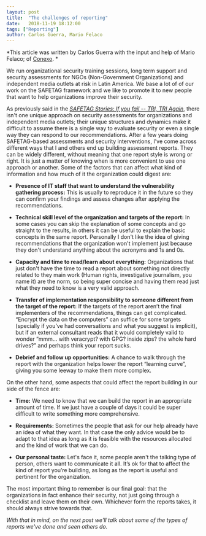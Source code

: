 ```yaml
---
layout: post
title:  "The challenges of reporting"
date:   2018-11-19 18:12:00
tags: ["Reporting"]
author: Carlos Guerra, Mario Felaco
---
```


*This article was written by Carlos Guerra with the input and help of
Mario Felaco; of [Conexo](https://conexo.org/). *

We run organizational security training sessions, long term support and
security assessments for NGOs (Non-Government Organizations) and
independent media outlets at risk in Latin America. We base a lot of of
our work on the SAFETAG framework and we like to promote it to new
people that want to help organizations improve their security.

As previously said in the [*SAFETAG Stories: If you fail -- TRI, TRI
Again*](https://safetag.org/posts/2018-08-16-SAFETAGStories-dropbox/),
there isn't one unique approach on security assessments for
organizations and independent media outlets; their unique structures and
dynamics make it difficult to assume there is a single way to evaluate
security or even a single way they can respond to our recommendations.
After a few years doing SAFETAG-based assessments and security
interventions, I've come across different ways that I and others end up
building assessment reports. They can be widely different, without
meaning that one report style is wrong or right. It is just a matter of
knowing when is more convenient to use one approach or another. Some of
the factors that can affect what kind of information and how much of it
the organization could digest are:


<!--more-->

-   **Presence of IT staff that want to understand the vulnerability gathering process:** This is usually to reproduce it in the future so they can confirm your findings and assess changes after applying the recommendations.

-   **Technical skill level of the organization and targets of the report:** In some cases you can skip the explanation of some concepts and go straight to the results, in others it can be  useful to explain the basic concepts in the same report.  Personally I don't like the idea of giving recommendations that the organization won't implement just because they don't understand anything about the acronyms and 1s and 0s.

-   **Capacity and time to read/learn about everything:** Organizations that just don't have the time to read a report about something not directly related to they main work (Human rights, investigative journalism, you name it) are the norm, so being super concise and having them read just what they need to know is a very valid approach.

-   **Transfer of implementation responsibility to someone different from the target of the report:** If the targets of the report aren’t the final implementers of the recommendations, things can get complicated. “Encrypt the data on the computers” can suffice for some targets (specially if you’ve had conversations and what you suggest is implicit), but if an external consultant reads that it would completely valid to wonder “mmm... with veracrypt? with GPG? inside zips? the whole hard drives?” and perhaps think your report sucks.

-   **Debrief and follow up opportunities:** A chance to walk through the report with the organization helps lower the report “learning curve”, giving you some leeway to make them more complex.

On the other hand, some aspects that could affect the report building in
our side of the fence are:

-   **Time:** We need to know that we can build the report in an appropriate amount of time. If we just have a couple of days it could be super difficult to write something more comprehensive.

-   **Requirements:** Sometimes the people that ask for our help already have an idea of what they want. In that case the only advice would be to adapt to that idea as long as it is feasible with the resources allocated and the kind of work that we can do.

-   **Our personal taste:** Let's face it, some people aren't the talking type of person, others want to communicate it all. It’s ok for that to affect the kind of report you’re building, as long as the report is useful and pertinent for the organization.

The most important thing to remember is our final goal: that the organizations in fact enhance their security, not just going through a checklist and leave them on their own. Whichever form the reports takes, it should always strive towards that.

*With that in mind, on the next post we'll talk about some of the types of reports we've done and seen others do.*
